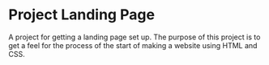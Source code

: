 # Project Landing Page
A project for getting a landing page set up.
The purpose of this project is to get a feel for the process of the start of making a website using HTML and CSS.